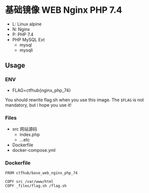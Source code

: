 # 基础镜像 WEB Nginx PHP 7.4

- L: Linux alpine
- N: Nginx
- P: PHP 7.4
- PHP MySQL Ext
    + mysql
    + mysqli

## Usage

### ENV

- FLAG=ctfhub{nginx_php_74}

You should rewrite flag.sh when you use this image.
The `$FLAG` is not mandatory, but i hope you use it!

### Files

- src 网站源码
    + index.php
    + ...etc
- Dockerfile
- docker-compose.yml

### Dockerfile

```
FROM ctfhub/base_web_nginx_php_74

COPY src /var/www/html
COPY _files/flag.sh /flag.sh
```

